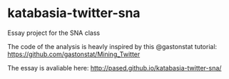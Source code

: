 # katabasia-twitter-sna
Essay project for the SNA class

The code of the analysis is heavly inspired by this @gastonstat tutorial: https://github.com/gastonstat/Mining_Twitter

The essay is avaliable here: http://pased.github.io/katabasia-twitter-sna/
